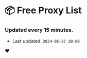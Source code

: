 # :package: Free Proxy List
### Updated every 15 minutes.

- Last updated: `2024-05-27 20:00`

:heart:
